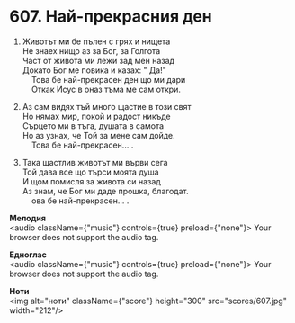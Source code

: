 # 607. Най-прекрасния ден  

1. Животът ми бе пълен с грях и нищета  
Не знаех нищо аз за Бог, за Голгота  
Част от живота ми лежи зад мен назад  
Докато Бог ме повика и казах: " Да!"  
    Това бе най-прекрасен ден що ми дари  
    Откак Исус в оназ тъма ме сам откри.  

2. Аз сам видях тъй много щастие в този свят  
Но нямах мир, покой и радост никъде  
Сърцето ми в тъга, душата в самота  
Но аз узнах, че Той за мене сам дойде.  
    Това бе най-прекрасен... .  

3. Така щастлив животът ми върви сега  
Той дава все що търси моята душа  
И щом помисля за живота си назад  
Аз знам, че Бог ми даде прошка, благодат.  
    ова бе най-прекрасен... .  

__Мелодия__  
<audio className={"music"} controls={true} preload={"none"}><source src="mp3/607.mp3" type="audio/mpeg"/>
Your browser does not support the audio tag.
</audio>  

__Едноглас__  
<audio className={"music"} controls={true} preload={"none"}><source src="transp/607.mp3" type="audio/mpeg"/>
Your browser does not support the audio tag.
</audio>  

__Ноти__  
<img alt="ноти" className={"score"} height="300" src="scores/607.jpg" width="212"/>
